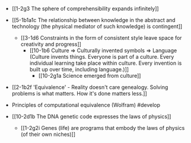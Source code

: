 - [[1-2g3 The sphere of comprehensibility expands infinitely]]

- [[5-1b1a1c The relationship between knowledge in the abstract and technology (the physical mediator of such knowledge) is contingent]]
	- [[3-1d6 Constraints in the form of consistent style leave space for creativity and progress]]
		- [[10-1b6 Culture ⇒ Culturally invented symbols ⇒ Language (Culture invents things. Everyone is part of a culture. Every individual learning take place within culture. Every invention is built up over time, including language.)]]
			- [[10-2g1a Science emerged from culture]]

- [[2-1b2f 'Equivalence' - Reality doesn't care genealogy. Solving problems is what matters. How it's done matters less.]]
- Principles of computational equivalence (Wolfram) #develop

- [[10-2d1b The DNA genetic code expresses the laws of physics]]
	- [[1-2g2i Genes (life) are programs that embody the laws of physics (of their own niches)]]

